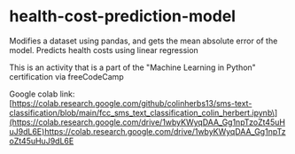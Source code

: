 # health-cost-prediction-model
Modifies a dataset using pandas, and gets the mean absolute error of the model. Predicts health costs using linear regression

This is an activity that is a part of the "Machine Learning in Python" certification via freeCodeCamp

Google colab link: [https://colab.research.google.com/github/colinherbs13/sms-text-classification/blob/main/fcc_sms_text_classification_colin_herbert.ipynb\](https://colab.research.google.com/drive/1wbyKWyqDAA_Gg1npTzoZt45uHuJ9dL6E)https://colab.research.google.com/drive/1wbyKWyqDAA_Gg1npTzoZt45uHuJ9dL6E
